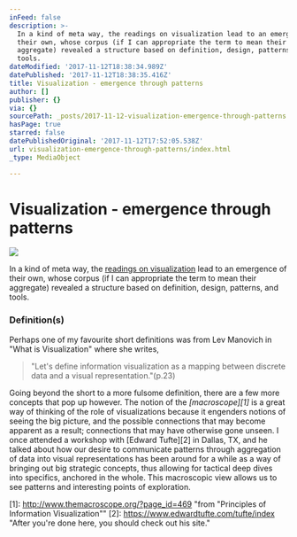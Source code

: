 ```yaml
---
inFeed: false
description: >-
  In a kind of meta way, the readings on visualization lead to an emergence of
  their own, whose corpus (if I can appropriate the term to mean their
  aggregate) revealed a structure based on definition, design, patterns, and
  tools.
dateModified: '2017-11-12T18:38:34.989Z'
datePublished: '2017-11-12T18:38:35.416Z'
title: Visualization - emergence through patterns
author: []
publisher: {}
via: {}
sourcePath: _posts/2017-11-12-visualization-emergence-through-patterns.md
hasPage: true
starred: false
datePublishedOriginal: '2017-11-12T17:52:05.538Z'
url: visualization-emergence-through-patterns/index.html
_type: MediaObject

---
```

# Visualization - emergence through patterns
![](https://the-grid-user-content.s3-us-west-2.amazonaws.com/b44b6317-225c-43e4-a0cd-5448ec408006.jpg)

In a kind of meta way, the [readings on visualization][0] lead to an emergence of their own, whose corpus (if I can appropriate the term to mean their aggregate) revealed a structure based on definition, design, patterns, and tools.

### Definition(s)

Perhaps one of my favourite short definitions was from Lev Manovich in "What is Visualization" where she writes,

> "Let's define information visualization as a mapping between discrete data and a visual representation."(p.23)

Going beyond the short to a more fulsome definition, there are a few more concepts that pop up however. The notion of the _[macroscope][1]_ is a great way of thinking of the role of visualizations because it engenders notions of seeing the big picture, and the possible connections that may become apparent as a result; connections that may have otherwise gone unseen. I once attended a workshop with [Edward Tufte][2] in Dallas, TX, and he talked about how our desire to communicate patterns through aggregation of data into visual representations has been around for a while as a way of bringing out big strategic concepts, thus allowing for tactical deep dives into specifics, anchored in the whole. This macroscopic view allows us to see patterns and interesting points of exploration.

[0]: https://dhcu.ca/portfolio/visualization/ "List of readings from DHCU.ca"
[1]: http://www.themacroscope.org/?page_id=469 "from "Principles of Information Visualization""
[2]: https://www.edwardtufte.com/tufte/index "After you're done here, you should check out his site."